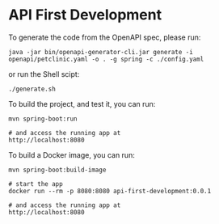 # API First Development

To generate the code from the OpenAPI spec, please run:
```shell
java -jar bin/openapi-generator-cli.jar generate -i openapi/petclinic.yaml -o . -g spring -c ./config.yaml
```
or run the Shell scipt:
```shell
./generate.sh
```

To build the project, and test it, you can run:
```
mvn spring-boot:run

# and access the running app at
http://localhost:8080
```

To build a Docker image, you can run:
```
mvn spring-boot:build-image

# start the app
docker run --rm -p 8080:8080 api-first-development:0.0.1

# and access the running app at
http://localhost:8080
```